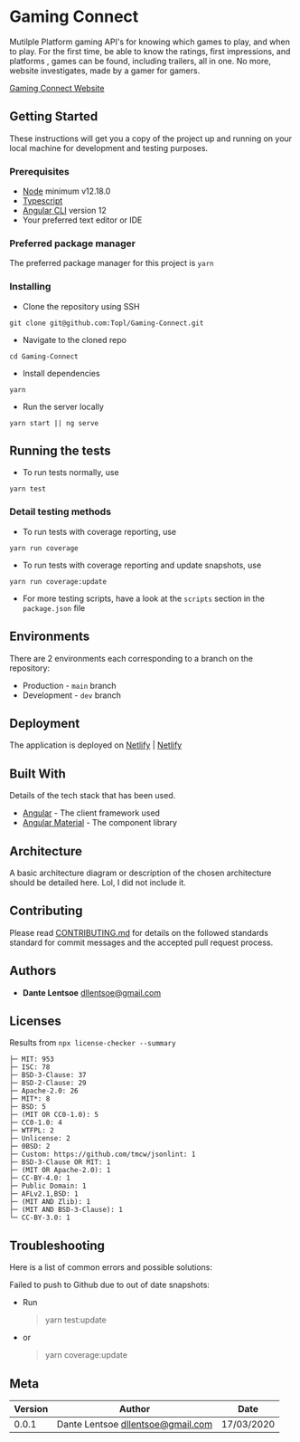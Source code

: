 # Gaming Connect

Mutilple Platform gaming API's for knowing which games to play, and when to play. For the first time, be able to know the ratings, first impressions, and platforms , games can be found, including trailers, all in one. No more, website investigates, made by a gamer for gamers.

[ Gaming Connect Website](https://www.Gaming-Connect.com/)

## Getting Started

These instructions will get you a copy of the project up and running on your local machine for development and testing purposes.

### Prerequisites

- [Node](https://nodejs.org/en/download/) minimum v12.18.0
- [Typescript](https://www.typescriptlang.org/download)
- [Angular CLI](https://github.com/angular/angular-cli) version 12
- Your preferred text editor or IDE

### Preferred package manager

The preferred package manager for this project is `yarn`

### Installing

- Clone the repository using SSH

```
git clone git@github.com:Topl/Gaming-Connect.git
```

- Navigate to the cloned repo

```
cd Gaming-Connect
```

- Install dependencies

```
yarn
```

- Run the server locally

```
yarn start || ng serve
```

## Running the tests

- To run tests normally, use

```
yarn test
```

### Detail testing methods

- To run tests with coverage reporting, use

```
yarn run coverage
```

- To run tests with coverage reporting and update snapshots, use

```
yarn run coverage:update
```

- For more testing scripts, have a look at the `scripts` section in the `package.json` file

## Environments

There are 2 environments each corresponding to a branch on the repository:

- Production - `main` branch
- Development - `dev` branch

## Deployment

The application is deployed on [Netlify](https://Gaming-Connet-dev.netlify.app) | [Netlify](https://Gaming-Connet-prod.netlify.app)

## Built With

Details of the tech stack that has been used.

- [Angular](https://angular.io/) - The client framework used
- [Angular Material](https://material.angular.io/) - The component library

## Architecture

A basic architecture diagram or description of the chosen architecture should be detailed here. Lol, I did not include it.

## Contributing

Please read [CONTRIBUTING.md](https://gist.github.com/DanteLentsoe/Help-an-en-eye-gee-gee-ay) for details on the followed standards standard for commit messages and the accepted pull request process.

## Authors

- **Dante Lentsoe** <dllentsoe@gmail.com>

## Licenses

Results from `npx license-checker --summary`

```
├─ MIT: 953
├─ ISC: 78
├─ BSD-3-Clause: 37
├─ BSD-2-Clause: 29
├─ Apache-2.0: 26
├─ MIT*: 8
├─ BSD: 5
├─ (MIT OR CC0-1.0): 5
├─ CC0-1.0: 4
├─ WTFPL: 2
├─ Unlicense: 2
├─ 0BSD: 2
├─ Custom: https://github.com/tmcw/jsonlint: 1
├─ BSD-3-Clause OR MIT: 1
├─ (MIT OR Apache-2.0): 1
├─ CC-BY-4.0: 1
├─ Public Domain: 1
├─ AFLv2.1,BSD: 1
├─ (MIT AND Zlib): 1
├─ (MIT AND BSD-3-Clause): 1
└─ CC-BY-3.0: 1
```

## Troubleshooting

Here is a list of common errors and possible solutions:

Failed to push to Github due to out of date snapshots:

- Run

  > yarn test:update

- or
  > yarn coverage:update

## Meta

| Version | Author                              | Date       |
| ------- | ----------------------------------- | ---------- |
| 0.0.1   | Dante Lentsoe <dllentsoe@gmail.com> | 17/03/2020 |
